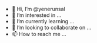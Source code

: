 - 👋 Hi, I’m @yenerunsal
- 👀 I’m interested in ...
- 🌱 I’m currently learning ...
- 💞️ I’m looking to collaborate on ...
- 📫 How to reach me ...

<!---
yenerunsal/yenerunsal is a ✨ special ✨ repository because its `README.md` (this file) appears on your GitHub profile.
You can click the Preview link to take a look at your changes.
--->
